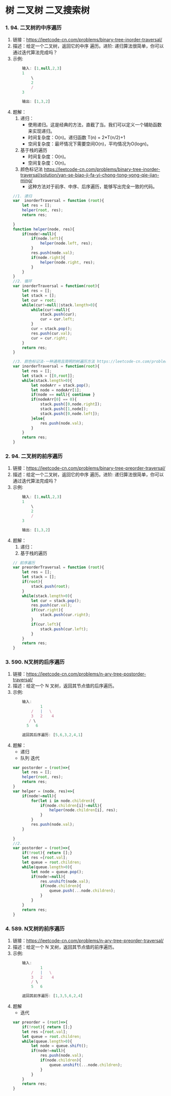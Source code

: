 # 树 二叉树 二叉搜索树
### 1. 94. 二叉树的中序遍历
1. 链接：https://leetcode-cn.com/problems/binary-tree-inorder-traversal/
2. 描述：给定一个二叉树，返回它的中序 遍历。进阶: 递归算法很简单，你可以通过迭代算法完成吗？
3. 示例:
    ```javascript
        输入: [1,null,2,3]
        1
            \
            2
            /
        3

        输出: [1,3,2]
    ```
4. 题解：
    1. 递归：
        - 使用递归。这是经典的方法，直截了当。我们可以定义一个辅助函数来实现递归。
        - 时间复杂度：O(n)。递归函数 T(n) = 2*T(n/2)+1
        - 空间复杂度：最坏情况下需要空间O(n)，平均情况为O(logn)。
    2. 基于栈的遍历
        - 时间复杂度：O(n)。
        - 空间复杂度：O(n)。
    3. 颜色标记法 https://leetcode-cn.com/problems/binary-tree-inorder-traversal/solution/yan-se-biao-ji-fa-yi-chong-tong-yong-qie-jian-ming/
        - 这种方法对于前序、中序、后序遍历，能够写出完全一致的代码。
    ```javascript
    //1. 递归
    var  inorderTraversal = function (root){
        let res = [];
        helper(root, res);
        return res;
        
    }
    function helper(node, res){
        if(node!=null){
            if(node.left){
                helper(node.left, res);
            }
            res.push(node.val);
            if(node.right){
                helper(node.right, res);
            }
        }
    }
    //2. 循环
    var inorderTraversal = function(root){
        let res = [];
        let stack = [];
        let cur = root;
        while(cur!=null||stack.length>0){
            while(cur!=null){
                stack.push(cur);
                cur = cur.left;
            }
            cur = stack.pop();
            res.push(cur.val);
            cur = cur.right;
        }
        return res;
    }
    
    //3. 颜色标记法-一种通用且简明的树遍历方法 https://leetcode-cn.com/problems/binary-tree-inorder-traversal/solution/yan-se-biao-ji-fa-yi-chong-tong-yong-qie-jian-ming/
    var inorderTraversal = function(root){
        let res = [];
        let stack = [[0,root]];
        while(stack.length>0){
            let nodeArr = stack.pop();
            let node = nodeArr[1];
            if(node == null){ continue }
            if(nodeArr[0] == 0){
                stack.push([0,node.right]);
                stack.push([1,node]);
                stack.push([0,node.left]);
            }else{            
                res.push(node.val);   
            }     
        }
        return res;
    }
    ```
### 2. 94. 二叉树的前序遍历
1. 链接：https://leetcode-cn.com/problems/binary-tree-preorder-traversal/
2. 描述：给定一个二叉树，返回它的中序 遍历。进阶: 递归算法很简单，你可以通过迭代算法完成吗？
3. 示例:
    ```javascript
        输入: [1,null,2,3]
        1
            \
            2
            /
        3

        输出: [1,3,2]
    ```
4. 题解：
    1. 递归：
    2. 基于栈的遍历
    ```javascript
    // 前序遍历
    var preorderTraversal = function (root){
        let res = [];
        let stack = [];
        if(root){
            stack.push(root);
        }
        while(stack.length>0){
            let cur = stack.pop();
            res.push(cur.val);
            if(cur.right){
                stack.push(cur.right);
            }
            if(cur.left){
                stack.push(cur.left);
            }
        }
        return res;
    }

    ```
### 3. 590. N叉树的后序遍历
1. 链接：https://leetcode-cn.com/problems/n-ary-tree-postorder-traversal/
2. 描述：给定一个 N 叉树，返回其节点值的后序遍历。
3. 示例:
    ```javascript
        输入: 
                1
            /   |   \
            3   2    4
           / \       
          5   6

        返回其后序遍历: [5,6,3,2,4,1]
    ```
4. 题解：
    - 递归
    - 队列 迭代
    ```javascript
    var postorder = (root)=>{
        let res = [];
        helper(root, res);
        return res;
    }
    var helper = (node, res)=>{
        if(node!=null){
            for(let i in node.children){
                if(node.children[i]!=null){
                    helper(node.children[i], res);
                }
            }
            res.push(node.val);
        }
        
    }
    //2.
    var postorder = (root)=>{
        if(!root){ return [];}
        let res =[root.val];
        let queue = root.children;
        while(queue.length>0){
            let node = queue.pop();
            if(node!=null){
                res.unshift(node.val);
                if(node.children){
                    queue.push(...node.children);
                }            
            }       
        }
        return res;    
    }
    ```
### 4. 589. N叉树的前序遍历
1. 链接：https://leetcode-cn.com/problems/n-ary-tree-preorder-traversal/
2. 描述：给定一个 N 叉树，返回其节点值的前序遍历。
3. 示例:
    ```javascript
        输入: 
                1
            /   |   \
            3   2    4
            / \       
            5   6

        返回其前序遍历: [1,3,5,6,2,4]
    ```
4. 题解
    - 迭代
    ```javascript
    var preorder = (root)=>{
        if(!root){ return [];}
        let res =[root.val];
        let queue = root.children;
        while(queue.length>0){
            let node = queue.shift();
            if(node!=null){
                res.push(node.val);
                if(node.children){
                    queue.unshift(...node.children);
                }            
            }       
        }
        return res;    
    }
    ```
